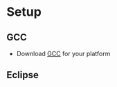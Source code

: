 # Setup

## GCC
- Download [GCC](https://developer.arm.com/tools-and-software/open-source-software/developer-tools/gnu-toolchain/gnu-rm/downloads) for your platform

## Eclipse

